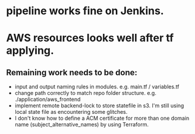 # pipeline works fine on Jenkins.
# AWS resources looks well after tf applying.

## Remaining work needs to be done:
* input and output naming rules in modules. e.g. main.tf / variables.tf
* change path correctly to match repo folder structure. e.g. ./application/aws_frontend
* implement remote backend-lock to store statefile in s3. I'm still using local state file as encountering some glitches.
* I don't know how to define a ACM certificate for more than one domain name (subject_alternative_names) by using Terraform.